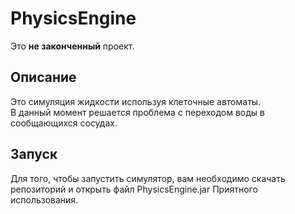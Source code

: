 # PhysicsEngine
Это **не законченный** проект.  
## Описание
Это симуляция жидкости используя клеточные автоматы.  
В данный момент решается проблема с переходом воды в сообщающихся сосудах.
## Запуск
Для того, чтобы запустить симулятор, вам необходимо скачать репозиторий и открыть файл PhysicsEngine.jar
Приятного использования.
